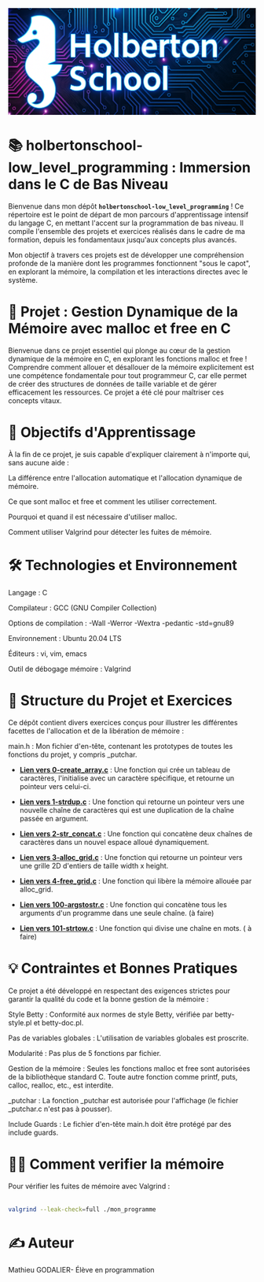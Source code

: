 <img src= "https://github.com/Mathieu7483/Aiko78-Photgraphy/blob/main/holberton%20modif.png">

# 📚 holbertonschool-low_level_programming : Immersion dans le C de Bas Niveau

Bienvenue dans mon dépôt **`holbertonschool-low_level_programming`** ! Ce répertoire est le point de départ de mon parcours d'apprentissage intensif du langage C, en mettant l'accent sur la programmation de bas niveau. Il compile l'ensemble des projets et exercices réalisés dans le cadre de ma formation, depuis les fondamentaux jusqu'aux concepts plus avancés.

Mon objectif à travers ces projets est de développer une compréhension profonde de la manière dont les programmes fonctionnent "sous le capot", en explorant la mémoire, la compilation et les interactions directes avec le système.

# 💾 Projet : Gestion Dynamique de la Mémoire avec malloc et free en C
Bienvenue dans ce projet essentiel qui plonge au cœur de la gestion dynamique de la mémoire en C, en explorant les fonctions malloc et free ! Comprendre comment allouer et désallouer de la mémoire explicitement est une compétence fondamentale pour tout programmeur C, car elle permet de créer des structures de données de taille variable et de gérer efficacement les ressources. Ce projet a été clé pour maîtriser ces concepts vitaux.

# 🎯 Objectifs d'Apprentissage
À la fin de ce projet, je suis capable d'expliquer clairement à n'importe qui, sans aucune aide :

La différence entre l'allocation automatique et l'allocation dynamique de mémoire.

Ce que sont malloc et free et comment les utiliser correctement.

Pourquoi et quand il est nécessaire d'utiliser malloc.

Comment utiliser Valgrind pour détecter les fuites de mémoire.

# 🛠️ Technologies et Environnement
Langage : C

Compilateur : GCC (GNU Compiler Collection)

Options de compilation : -Wall -Werror -Wextra -pedantic -std=gnu89

Environnement : Ubuntu 20.04 LTS

Éditeurs : vi, vim, emacs

Outil de débogage mémoire : Valgrind

# 📖 Structure du Projet et Exercices
Ce dépôt contient divers exercices conçus pour illustrer les différentes facettes de l'allocation et de la libération de mémoire :

main.h : Mon fichier d'en-tête, contenant les prototypes de toutes les fonctions du projet, y compris _putchar.

* **[Lien vers 0-create_array.c](https://github.com/Mathieu7483/holbertonschool-low_level_programming/blob/main/malloc_free/0-create_array.c)** : Une fonction qui crée un tableau de caractères, l'initialise avec un caractère spécifique, et retourne un pointeur vers celui-ci.

* **[Lien vers 1-strdup.c](https://github.com/Mathieu7483/holbertonschool-low_level_programming/blob/main/malloc_free/1-strdup.c)** : Une fonction qui retourne un pointeur vers une nouvelle chaîne de caractères qui est une duplication de la chaîne passée en argument.

* **[Lien vers 2-str_concat.c](https://github.com/Mathieu7483/holbertonschool-low_level_programming/blob/main/malloc_free/2-str_concat.c)** : Une fonction qui concatène deux chaînes de caractères dans un nouvel espace alloué dynamiquement.

* **[Lien vers 3-alloc_grid.c](https://github.com/Mathieu7483/holbertonschool-low_level_programming/blob/main/malloc_free/3-alloc_grid.c)** : Une fonction qui retourne un pointeur vers une grille 2D d'entiers de taille width x height.

* **[Lien vers 4-free_grid.c](https://github.com/Mathieu7483/holbertonschool-low_level_programming/blob/main/malloc_free/4-free_grid.c)** : Une fonction qui libère la mémoire allouée par alloc_grid.

* **[Lien vers 100-argstostr.c]()** : Une fonction qui concatène tous les arguments d'un programme dans une seule chaîne. (à faire)

* **[Lien vers 101-strtow.c]()** : Une fonction qui divise une chaîne en mots. ( à faire)


# 💡 Contraintes et Bonnes Pratiques
Ce projet a été développé en respectant des exigences strictes pour garantir la qualité du code et la bonne gestion de la mémoire :

Style Betty : Conformité aux normes de style Betty, vérifiée par betty-style.pl et betty-doc.pl.

Pas de variables globales : L'utilisation de variables globales est proscrite.

Modularité : Pas plus de 5 fonctions par fichier.

Gestion de la mémoire : Seules les fonctions malloc et free sont autorisées de la bibliothèque standard C. Toute autre fonction comme printf, puts, calloc, realloc, etc., est interdite.

_putchar : La fonction _putchar est autorisée pour l'affichage (le fichier _putchar.c n'est pas à pousser).

Include Guards : Le fichier d'en-tête main.h doit être protégé par des include guards.

# 👨‍💻 Comment verifier la mémoire
Pour vérifier les fuites de mémoire avec Valgrind :
```bash

valgrind --leak-check=full ./mon_programme
```

# ✍️ Auteur
Mathieu GODALIER- Élève en programmation
